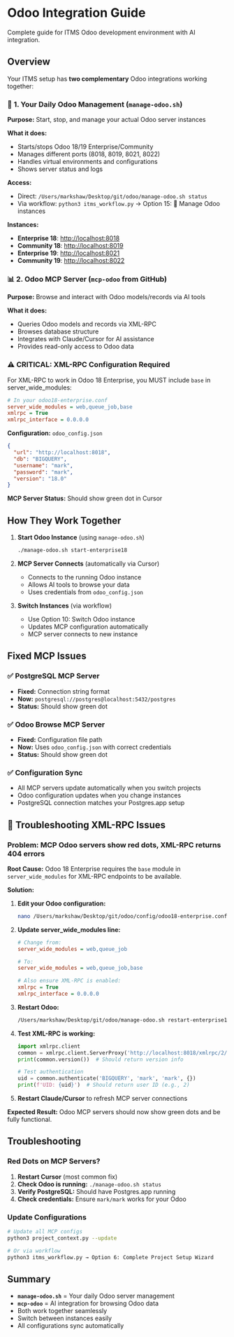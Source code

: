 # Odoo Integration Guide

Complete guide for ITMS Odoo development environment with AI integration.

## Overview

Your ITMS setup has **two complementary** Odoo integrations working together:

### 🔧 **1. Your Daily Odoo Management (`manage-odoo.sh`)**

**Purpose:** Start, stop, and manage your actual Odoo server instances

**What it does:**

- Starts/stops Odoo 18/19 Enterprise/Community
- Manages different ports (8018, 8019, 8021, 8022)
- Handles virtual environments and configurations
- Shows server status and logs

**Access:**

- Direct: `/Users/markshaw/Desktop/git/odoo/manage-odoo.sh status`
- Via workflow: `python3 itms_workflow.py` → Option 15: 🔧 Manage Odoo instances

**Instances:**

- **Enterprise 18**: <http://localhost:8018>
- **Community 18**: <http://localhost:8019>
- **Enterprise 19**: <http://localhost:8021>
- **Community 19**: <http://localhost:8022>

### 📊 **2. Odoo MCP Server (`mcp-odoo` from GitHub)**

**Purpose:** Browse and interact with Odoo models/records via AI tools

**What it does:**

- Queries Odoo models and records via XML-RPC
- Browses database structure
- Integrates with Claude/Cursor for AI assistance
- Provides read-only access to Odoo data

### ⚠️ CRITICAL: XML-RPC Configuration Required

For XML-RPC to work in Odoo 18 Enterprise, you MUST include `base` in server_wide_modules:

```ini
# In your odoo18-enterprise.conf
server_wide_modules = web,queue_job,base
xmlrpc = True
xmlrpc_interface = 0.0.0.0
```

**Configuration:** `odoo_config.json`

```json
{
  "url": "http://localhost:8018",
  "db": "BIGQUERY",
  "username": "mark",
  "password": "mark",
  "version": "18.0"
}
```

**MCP Server Status:** Should show green dot in Cursor

## How They Work Together

1. **Start Odoo Instance** (using `manage-odoo.sh`)

   ```bash
   ./manage-odoo.sh start-enterprise18
   ```

2. **MCP Server Connects** (automatically via Cursor)

   - Connects to the running Odoo instance
   - Allows AI tools to browse your data
   - Uses credentials from `odoo_config.json`

3. **Switch Instances** (via workflow)

   - Use Option 10: Switch Odoo instance
   - Updates MCP configuration automatically
   - MCP server connects to new instance

## Fixed MCP Issues

### ✅ PostgreSQL MCP Server

- **Fixed:** Connection string format
- **Now:** `postgresql://postgres@localhost:5432/postgres`
- **Status:** Should show green dot

### ✅ Odoo Browse MCP Server

- **Fixed:** Configuration file path
- **Now:** Uses `odoo_config.json` with correct credentials
- **Status:** Should show green dot

### ✅ Configuration Sync

- All MCP servers update automatically when you switch projects
- Odoo configuration updates when you change instances
- PostgreSQL connection matches your Postgres.app setup

## 🚨 **Troubleshooting XML-RPC Issues**

### **Problem: MCP Odoo servers show red dots, XML-RPC returns 404 errors**

**Root Cause:** Odoo 18 Enterprise requires the `base` module in `server_wide_modules` for XML-RPC endpoints to be available.

**Solution:**

1. **Edit your Odoo configuration:**

   ```bash
   nano /Users/markshaw/Desktop/git/odoo/config/odoo18-enterprise.conf
   ```

2. **Update server_wide_modules line:**

   ```ini
   # Change from:
   server_wide_modules = web,queue_job

   # To:
   server_wide_modules = web,queue_job,base

   # Also ensure XML-RPC is enabled:
   xmlrpc = True
   xmlrpc_interface = 0.0.0.0
   ```

3. **Restart Odoo:**

   ```bash
   /Users/markshaw/Desktop/git/odoo/manage-odoo.sh restart-enterprise18
   ```

4. **Test XML-RPC is working:**

   ```python
   import xmlrpc.client
   common = xmlrpc.client.ServerProxy('http://localhost:8018/xmlrpc/2/common')
   print(common.version())  # Should return version info

   # Test authentication
   uid = common.authenticate('BIGQUERY', 'mark', 'mark', {})
   print(f'UID: {uid}')  # Should return user ID (e.g., 2)
   ```

5. **Restart Claude/Cursor** to refresh MCP server connections

**Expected Result:** Odoo MCP servers should now show green dots and be fully functional.

## Troubleshooting

### Red Dots on MCP Servers?

1. **Restart Cursor** (most common fix)
2. **Check Odoo is running:** `./manage-odoo.sh status`
3. **Verify PostgreSQL:** Should have Postgres.app running
4. **Check credentials:** Ensure `mark/mark` works for your Odoo

### Update Configurations

```bash
# Update all MCP configs
python3 project_context.py --update

# Or via workflow
python3 itms_workflow.py → Option 6: Complete Project Setup Wizard
```

## Summary

- **`manage-odoo.sh`** = Your daily Odoo server management
- **`mcp-odoo`** = AI integration for browsing Odoo data
- Both work together seamlessly
- Switch between instances easily
- All configurations sync automatically